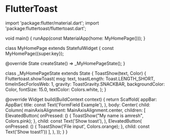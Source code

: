 # FlutterToast


import 'package:flutter/material.dart';
import 'package:fluttertoast/fluttertoast.dart';

void main() {
  runApp(const MaterialApp(home: MyHomePage()));
}

class MyHomePage extends StatefulWidget {
  const MyHomePage({super.key});

  @override
  State<MyHomePage> createState() => _MyHomePageState();
}

class _MyHomePageState extends State<MyHomePage> {
  ToastShow(text, Color) {
    Fluttertoast.showToast(
      msg: text,
      toastLength: Toast.LENGTH_SHORT,
      timeInSecForIosWeb: 1,
      gravity: ToastGravity.SNACKBAR,
      backgroundColor: Color,
      fontSize: 15.0,
      textColor: Colors.white,
    );
  }

  @override
  Widget build(BuildContext context) {
    return Scaffold(
        appBar: AppBar(
          title: const Text('FormField Example'),
        ),
        body: Center(
          child: Column(
            mainAxisAlignment: MainAxisAlignment.center,
            children: [
              ElevatedButton(
                onPressed: () {
                  ToastShow("My name is amresh", Colors.pink);
                },
                child: const Text('Show toast'),
              ),
              ElevatedButton(
                  onPressed: () {
                    ToastShow('File input', Colors.orange);
                  },
                  child: const Text('Show toast1'))
            ],
          ),
        ));
  }
}
